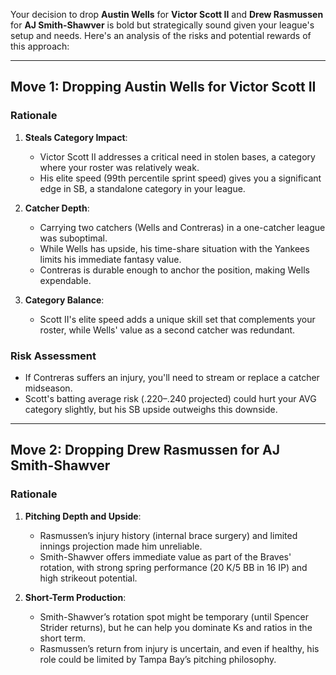 Your decision to drop **Austin Wells** for **Victor Scott II** and **Drew Rasmussen** for **AJ Smith-Shawver** is bold but strategically sound given your league's setup and needs. Here's an analysis of the risks and potential rewards of this approach:

---

## **Move 1: Dropping Austin Wells for Victor Scott II**

### **Rationale**

1. **Steals Category Impact**:
   - Victor Scott II addresses a critical need in stolen bases, a category where your roster was relatively weak.
   - His elite speed (99th percentile sprint speed) gives you a significant edge in SB, a standalone category in your league.

2. **Catcher Depth**:
   - Carrying two catchers (Wells and Contreras) in a one-catcher league was suboptimal.
   - While Wells has upside, his time-share situation with the Yankees limits his immediate fantasy value.
   - Contreras is durable enough to anchor the position, making Wells expendable.

3. **Category Balance**:
   - Scott II's elite speed adds a unique skill set that complements your roster, while Wells' value as a second catcher was redundant.

### **Risk Assessment**

- If Contreras suffers an injury, you'll need to stream or replace a catcher midseason.
- Scott's batting average risk (.220–.240 projected) could hurt your AVG category slightly, but his SB upside outweighs this downside.

---

## **Move 2: Dropping Drew Rasmussen for AJ Smith-Shawver**

### **Rationale**

1. **Pitching Depth and Upside**:
   - Rasmussen’s injury history (internal brace surgery) and limited innings projection made him unreliable.
   - Smith-Shawver offers immediate value as part of the Braves' rotation, with strong spring performance (20 K/5 BB in 16 IP) and high strikeout potential.

2. **Short-Term Production**:
   - Smith-Shawver’s rotation spot might be temporary (until Spencer Strider returns), but he can help you dominate Ks and ratios in the short term.
   - Rasmussen’s return from injury is uncertain, and even if healthy, his role could be limited by Tampa Bay’s pitching philosophy.
